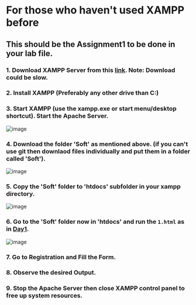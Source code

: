 # For those who haven't used XAMPP before

## This should be the Assignment1 to be done in your lab file.

### 1. Download XAMPP Server from this [link](https://www.apachefriends.org/download.html). Note: Download could be slow.

### 2. Install XAMPP (Preferably any other drive than C:)

### 3. Start XAMPP (use the xampp.exe or start menu/desktop shortcut). Start the Apache Server.
![image](https://github.com/PixMusicaX/Sem5IOT/assets/129383302/c8036431-46ce-41db-82d8-371a44dc384b)

### 4. Download the folder 'Soft' as mentioned above. (if you can't use git then downlaod files individually and put them in a folder called 'Soft').
![image](https://github.com/PixMusicaX/Sem5IOT/assets/129383302/6d4771de-e3ad-4b42-a425-ab05e4940a21)

### 5. Copy the 'Soft' folder to 'htdocs' subfolder in your xampp directory.
![image](https://github.com/PixMusicaX/Sem5IOT/assets/129383302/1ddc160b-1de8-4f5b-97a3-e596ae168d73)

### 6. Go to the 'Soft' folder now in 'htdocs' and run the `1.html` as in [Day1](/SOFTWARE_LAB/Day1/).
![image](https://github.com/PixMusicaX/Sem5IOT/assets/129383302/32ee28ff-8636-4b44-9407-3e69bc221d2c)

### 7. Go to Registration and Fill the Form.

### 8. Observe the desired Output.

### 9. Stop the Apache Server then close XAMPP control panel to free up system resources.
